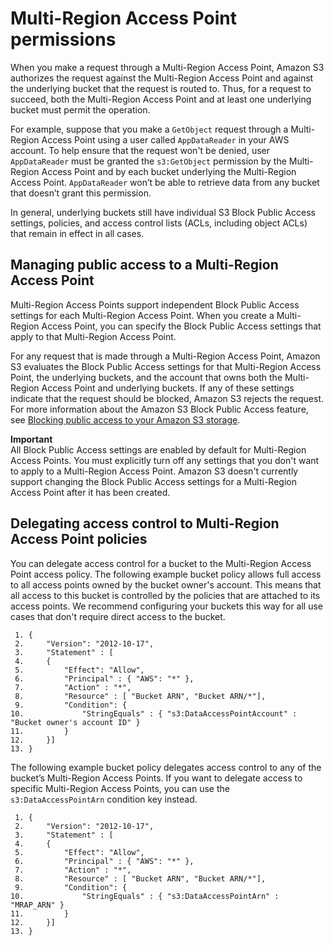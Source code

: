 # Multi\-Region Access Point permissions<a name="MultiRegionAccessPointPermissions"></a>

 When you make a request through a Multi\-Region Access Point, Amazon S3 authorizes the request against the Multi\-Region Access Point and against the underlying bucket that the request is routed to\. Thus, for a request to succeed, both the Multi\-Region Access Point and at least one underlying bucket must permit the operation\. 

For example, suppose that you make a `GetObject` request through a Multi\-Region Access Point using a user called `AppDataReader` in your AWS account\. To help ensure that the request won't be denied, user `AppDataReader` must be granted the `s3:GetObject` permission by the Multi\-Region Access Point and by each bucket underlying the Multi\-Region Access Point\. `AppDataReader` won’t be able to retrieve data from any bucket that doesn’t grant this permission\. 

 In general, underlying buckets still have individual S3 Block Public Access settings, policies, and access control lists \(ACLs, including object ACLs\) that remain in effect in all cases\. 

## Managing public access to a Multi\-Region Access Point<a name="MultiRegionAccessPointPublicAccess"></a>

 Multi\-Region Access Points support independent Block Public Access settings for each Multi\-Region Access Point\. When you create a Multi\-Region Access Point, you can specify the Block Public Access settings that apply to that Multi\-Region Access Point\. 

For any request that is made through a Multi\-Region Access Point, Amazon S3 evaluates the Block Public Access settings for that Multi\-Region Access Point, the underlying buckets, and the account that owns both the Multi\-Region Access Point and underlying buckets\. If any of these settings indicate that the request should be blocked, Amazon S3 rejects the request\. For more information about the Amazon S3 Block Public Access feature, see [Blocking public access to your Amazon S3 storage](access-control-block-public-access.md)\. 

**Important**  
 All Block Public Access settings are enabled by default for Multi\-Region Access Points\. You must explicitly turn off any settings that you don't want to apply to a Multi\-Region Access Point\. Amazon S3 doesn't currently support changing the Block Public Access settings for a Multi\-Region Access Point after it has been created\. 

## Delegating access control to Multi\-Region Access Point policies<a name="DelegatingMultiRegionAccessPointAccess"></a>

 You can delegate access control for a bucket to the Multi\-Region Access Point access policy\. The following example bucket policy allows full access to all access points owned by the bucket owner's account\. This means that all access to this bucket is controlled by the policies that are attached to its access points\. We recommend configuring your buckets this way for all use cases that don't require direct access to the bucket\. 

```
 1. {
 2.     "Version": "2012-10-17",
 3.     "Statement" : [
 4.     {
 5.         "Effect": "Allow",
 6.         "Principal" : { "AWS": "*" },
 7.         "Action" : "*",
 8.         "Resource" : [ "Bucket ARN", "Bucket ARN/*"],
 9.         "Condition": {
10.             "StringEquals" : { "s3:DataAccessPointAccount" : "Bucket owner's account ID" }
11.         }
12.     }]
13. }
```

 The following example bucket policy delegates access control to any of the bucket’s Multi\-Region Access Points\. If you want to delegate access to specific Multi\-Region Access Points, you can use the `s3:DataAccessPointArn` condition key instead\. 

```
 1. {
 2.     "Version": "2012-10-17",
 3.     "Statement" : [
 4.     {
 5.         "Effect": "Allow",
 6.         "Principal" : { "AWS": "*" },
 7.         "Action" : "*",
 8.         "Resource" : [ "Bucket ARN", "Bucket ARN/*"],
 9.         "Condition": {
10.             "StringEquals" : { "s3:DataAccessPointArn" : "MRAP_ARN" }
11.         }
12.     }]
13. }
```